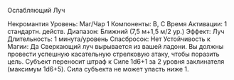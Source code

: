 
Ослабляющий Луч

Некромантия
Уровень: Маг/Чар 1
Компоненты: В, С
Время Активации: 1 стандартн. действ.
Диапазон: Ближний (7,5 м+1,5 м/2 ур.)
Эффект: Луч
Длительность: 1 минута/уровень
Спасбросок: Нет
Устойчивость к Магии: Да
Сверкающий луч вырывается из вашей
ладони. Вы должны провести успешную касательную стрелковую атаку,
чтобы поразить цель. Субъект переносит штраф к Силе 1d6+1 за 2 уровня
заклинателя (максимум 1d6+5). Сила
субъекта не может упасть ниже 1.